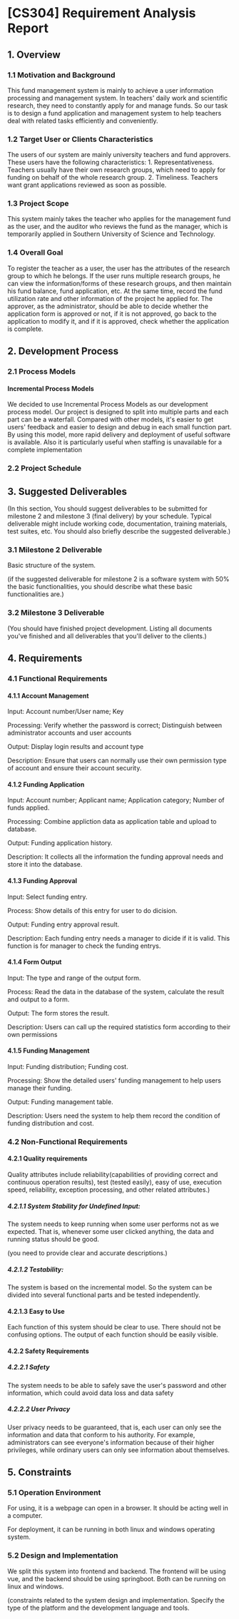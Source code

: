 # [CS304] Requirement Analysis Report

## 1. Overview 

### 1.1 Motivation and Background 

This fund management system is mainly to achieve a user information processing and management system. In teachers' daily work and scientific research, they need to constantly apply for and manage funds. So our task is to design a fund application and management system to help teachers deal with related tasks efficiently and conveniently.

### 1.2 Target User or Clients Characteristics 

The users of our system are mainly university teachers and fund approvers. These users have the following characteristics: 1. Representativeness. Teachers usually have their own research groups, which need to apply for funding on behalf of the whole research group. 2. Timeliness. Teachers want grant applications reviewed as soon as possible.

### 1.3 Project Scope

This system mainly takes the teacher who applies for the management fund as the user, and the auditor who reviews the fund as the manager, which is temporarily applied in Southern University of Science and Technology.

### 1.4 Overall Goal 

To register the teacher as a user, the user has the attributes of the research group to which he belongs. If the user runs multiple research groups, he can view the information/forms of these research groups, and then maintain his fund balance, fund application, etc. At the same time, record the fund utilization rate and other information of the project he applied for. The approver, as the administrator, should be able to decide whether the application form is approved or not, if it is not approved, go back to the application to modify it, and if it is approved, check whether the application is complete.

## 2. Development Process

### 2.1 Process Models

#### Incremental Process Models

We decided to use Incremental Process Models as our development process model. 
Our project is designed to split into multiple parts and each part can be a waterfall. Compared with other models, it's easier to get users' feedback and easier to design and debug in each small function part. By using this model, more rapid delivery and deployment of useful software is available. Also it is particularly useful when staffing is unavailable for a complete implementation





### 2.2 Project Schedule

## 3. Suggested Deliverables

(In this section, You should suggest deliverables to be submitted for milestone 2 and milestone 3 (final delivery) by your schedule. Typical deliverable might include working code, documentation, training materials, test suites, etc. You should also briefly describe the suggested deliverable.) 

### 3.1 Milestone 2 Deliverable

Basic structure of the system.

(if the suggested deliverable for milestone 2 is a software system with 50% the basic functionalities, you should describe what these basic functionalities are.) 

### 3.2 Milestone 3 Deliverable

(You should have finished project development. Listing all documents you've finished and all deliverables that you'll deliver to the clients.) 

## 4. Requirements

### 4.1 Functional Requirements

#### 4.1.1 Account Management

Input: 
Account number/User name; Key

Processing: 
Verify whether the password is correct; Distinguish between administrator accounts and user accounts

Output:
Display login results and account type

Description:
Ensure that users can normally use their own permission type of account and ensure their account security.


#### 4.1.2 Funding Application
Input: 
Account number; Applicant name; Application category; Number of funds applied.

Processing: 
Combine appliction data as application table and upload to database.

Output:
Funding application history.

Description:
It collects all the information the funding approval needs and store it into the database.


#### 4.1.3 Funding Approval

Input:
Select funding entry.

Process:
Show details of this entry for user to do dicision.

Output:
Funding entry approval result.

Description:
Each funding entry needs a manager to dicide if it is valid. This function is for manager to check the funding entrys.

#### 4.1.4 Form Output

Input: 
The type and range of the output form.

Process:
Read the data in the database of the system, calculate the result and output to a form.

Output:
The form stores the result.

Description:
Users can call up the required statistics form according to their own permissions


#### 4.1.5 Funding Management
Input: 
Funding distribution; Funding cost.

Processing: 
Show the detailed users' funding management to help users manage their funding.

Output:
Funding management table.

Description:
Users need the system to help them record the condition of funding distribution and cost.

### 4.2 Non-Functional Requirements

#### 4.2.1 Quality requirements 

Quality attributes include reliability(capabilities of providing correct and continuous operation results), test (tested easily), easy of use, execution speed, reliability, exception processing, and other related attributes.) 

##### 4.2.1.1 System Stability for Undefined Input: 

The system needs to keep running when some user performs not as we expected. That is, whenever some user clicked anything, the data and running status should be good.

(you need to provide clear and accurate descriptions.) 

##### 4.2.1.2 Testability:

The system is based on the incremental model. So the system can be divided into several functional parts and be tested independently.


#### 4.2.1.3 Easy to Use

Each function of this system should be clear to use. There should not be confusing options. The output of each function should be easily visible.

#### 4.2.2 Safety Requirements


##### 4.2.2.1 Safety

The system needs to be able to safely save the user's password and other information, which could avoid data loss and data safety
 

##### 4.2.2.2 User Privacy

User privacy needs to be guaranteed, that is, each user can only see the information and data that conform to his authority. For example, administrators can see everyone's information because of their higher privileges, while ordinary users can only see information about themselves.
 

## 5. Constraints 

### 5.1 Operation Environment 

For using, it is a webpage can open in a browser. It should be acting well in a computer.

For deployment, it can be running in both linux and windows operating system.


### 5.2 Design and Implementation 

We split this system into frontend and backend. The frontend will be using vue, and the backend should be using springboot. Both can be running on linux and windows.

(constraints related to the system design and implementation. Specify the type of the platform and the development language and tools.
